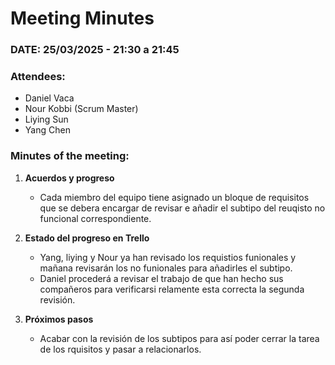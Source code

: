 # **Meeting Minutes**  

### **DATE: 25/03/2025 - 21:30 a 21:45**  

### **Attendees:**  
- Daniel Vaca   
- Nour Kobbi  (Scrum Master)
- Liying Sun  
- Yang Chen  

### **Minutes of the meeting:**  

1. **Acuerdos y progreso**  
   - Cada miembro del equipo tiene asignado un bloque de requisitos que se debera encargar de revisar e añadir el subtipo del reuqisto no funcional correspondiente. 

2. **Estado del progreso en Trello**  
   - Yang, liying y Nour ya han revisado los requistios funionales y mañana revisarán los no funionales para añadirles el subtipo.
   - Daniel procederá a revisar el trabajo de que han hecho sus compañeros para verificarsi relamente esta correcta la segunda revisión.

3. **Próximos pasos**  
   - Acabar con la revisión de los subtipos para así poder cerrar la tarea de los rquisitos y pasar a relacionarlos.
